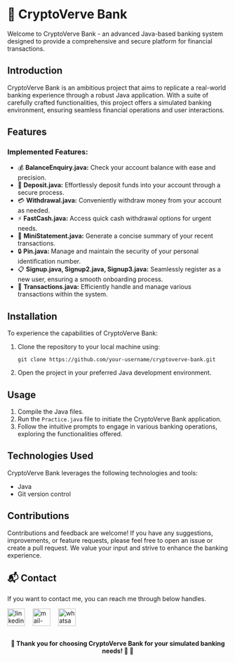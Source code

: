 # 🏦 CryptoVerve Bank

Welcome to CryptoVerve Bank - an advanced Java-based banking system designed to provide a comprehensive and secure platform for financial transactions.




## Introduction

CryptoVerve Bank is an ambitious project that aims to replicate a real-world banking experience through a robust Java application. With a suite of carefully crafted functionalities, this project offers a simulated banking environment, ensuring seamless financial operations and user interactions.

## Features

### Implemented Features:

- 💰 **BalanceEnquiry.java:** Check your account balance with ease and precision.
- 💸 **Deposit.java:** Effortlessly deposit funds into your account through a secure process.
- 💳 **Withdrawal.java:** Conveniently withdraw money from your account as needed.
- ⚡ **FastCash.java:** Access quick cash withdrawal options for urgent needs.
- 📜 **MiniStatement.java:** Generate a concise summary of your recent transactions.
- 🔒 **Pin.java:** Manage and maintain the security of your personal identification number.
- 📋 **Signup.java, Signup2.java, Signup3.java:** Seamlessly register as a new user, ensuring a smooth onboarding process.
- 🔄 **Transactions.java:** Efficiently handle and manage various transactions within the system.

## Installation

To experience the capabilities of CryptoVerve Bank:

1. Clone the repository to your local machine using:
   ```
   git clone https://github.com/your-username/cryptoverve-bank.git
   ```

2. Open the project in your preferred Java development environment.

## Usage

1. Compile the Java files.
2. Run the `Practice.java` file to initiate the CryptoVerve Bank application.
3. Follow the intuitive prompts to engage in various banking operations, exploring the functionalities offered.

## Technologies Used

CryptoVerve Bank leverages the following technologies and tools:

- Java
- Git version control

## Contributions

Contributions and feedback are welcome! If you have any suggestions, improvements, or feature requests, please feel free to open an issue or create a pull request. We value your input and strive to enhance the banking experience.

## 📬 Contact

If you want to contact me, you can reach me through below handles.

 <p align="left">
  <a href="https://www.linkedin.com/in/shubham-bhati-787319213/" target="_blank"><img align="center" src="https://skillicons.dev/icons?i=linkedin" width="40px" alt="linkedin" /></a>&emsp;
  <a title="shubhambhati226@gmail.com" href="mailto:shubhambhati226@gmail.com" target="_blank"><img align="center"  src="https://cdn-icons-png.flaticon.com/128/888/888853.png"  width="40px"   alt="mail-me" /></a>&emsp;
  <a href="https://wa.me/+916232133187" target="blank"><img align="center" src="https://media2.giphy.com/media/Q8I2fYA773h5wmQQcR/giphy.gif" width="40px"  alt="whatsapp-me" /></a>&emsp;	
 </p>

<br>

<div align="center">
  <strong>🚀 Thank you for choosing CryptoVerve Bank for your simulated banking needs! 🌟 👾</strong>
</div>



